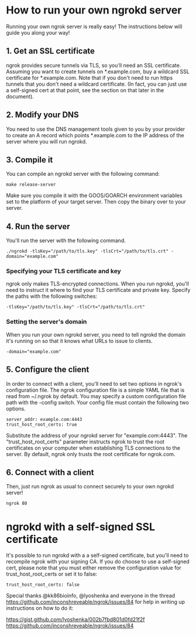 # How to run your own ngrokd server

Running your own ngrok server is really easy! The instructions below will guide you along your way!

## 1. Get an SSL certificate
ngrok provides secure tunnels via TLS, so you'll need an SSL certificate. Assuming you want to create
tunnels on *.example.com, buy a wildcard SSL certificate for *.example.com. Note that if you
don't need to run https tunnels that you don't need a wildcard certificate. (In fact, you can
just use a self-signed cert at that point, see the section on that later in the document).

## 2. Modify your DNS
You need to use the DNS management tools given to you by your provider to create an A
record which points *.example.com to the IP address of the server where you will run ngrokd.

## 3. Compile it
You can compile an ngrokd server with the following command:

	make release-server

Make sure you compile it with the GOOS/GOARCH environment variables set to the platform of
your target server. Then copy the binary over to your server.

## 4. Run the server
You'll run the server with the following command.


	./ngrokd -tlsKey="/path/to/tls.key" -tlsCrt="/path/to/tls.crt" -domain="example.com"

### Specifying your TLS certificate and key
ngrok only makes TLS-encrypted connections. When you run ngrokd, you'll need to instruct it
where to find your TLS certificate and private key. Specify the paths with the following switches:

	-tlsKey="/path/to/tls.key" -tlsCrt="/path/to/tls.crt"

### Setting the server's domain
When you run your own ngrokd server, you need to tell ngrokd the domain it's running on so that it
knows what URLs to issue to clients.

	-domain="example.com"

## 5. Configure the client
In order to connect with a client, you'll need to set two options in ngrok's configuration file.
The ngrok configuration file is a simple YAML file that is read from ~/.ngrok by default. You may specify
a custom configuration file path with the -config switch. Your config file must contain the following two
options.

	server_addr: example.com:4443
	trust_host_root_certs: true

Substitute the address of your ngrokd server for "example.com:4443". The "trust_host_root_certs" parameter instructs
ngrok to trust the root certificates on your computer when establishing TLS connections to the server. By default, ngrok
only trusts the root certificate for ngrok.com.

## 6. Connect with a client
Then, just run ngrok as usual to connect securely to your own ngrokd server!

	ngrok 80

# ngrokd with a self-signed SSL certificate
It's possible to run ngrokd with a a self-signed certificate, but you'll need to recompile ngrok with your signing CA.
If you do choose to use a self-signed cert, please note that you must either remove the configuration value for
trust_host_root_certs or set it to false:

    trust_host_root_certs: false

Special thanks @kk86bioinfo, @lyoshenka and everyone in the thread https://github.com/inconshreveable/ngrok/issues/84 for help in writing up instructions on how to do it:

https://gist.github.com/lyoshenka/002b7fbd801d0fd21f2f
https://github.com/inconshreveable/ngrok/issues/84

